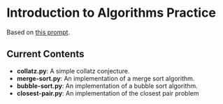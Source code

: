 # Introduction to Algorithms Practice

Based on [this prompt](https://github.com/karan/Projects#classic-algorithms).

## Current Contents

* **collatz.py**: A simple collatz conjecture.
* **merge-sort.py**: An implementation of a merge sort algorithm.
* **bubble-sort.py**: An implementation of a bubble sort algorithm.
* **closest-pair.py**: An implementation of the closest pair problem